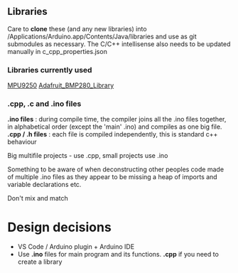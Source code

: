 ## Libraries
Care to __clone__ these (and any new libraries) into /Applications/Arduino.app/Contents/Java/libraries and use as git submodules as necessary. The C/C++ intellisense also needs to be updated manually in c_cpp_properties.json

### Libraries currently used
[MPU9250](https://github.com/bolderflight/MPU9250)
[Adafruit_BMP280_Library](https://github.com/adafruit/Adafruit_BMP280_Library)

### .cpp, .c and .ino files
__.ino files__ : during compile time, the compiler joins all the .ino files together, in alphabetical order (except the 'main' .ino) and compiles as one big file. 
__.cpp / .h files__ : each file is compiled independently, this is standard c++ behaviour

Big multifile projects - use .cpp, small projects use .ino

Something to be aware of when deconstructing other peoples code made of multiple .ino files as they appear to be missing a heap of imports and variable declarations etc.

Don't mix and match


# Design decisions
- VS Code / Arduino plugin + Arduino IDE
- Use __.ino__ files for main program and its functions. __.cpp__ if you need to create a library